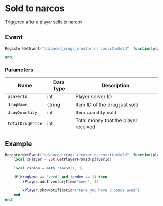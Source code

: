 # Sold to narcos

Triggered after a player sells to narcos

## Event

```lua
RegisterNetEvent("advanced_drugs_creator:narcos:itemSold", function(playerId, drugName, drugQuantity, totalDrugPrice)

end)
```

### Parameters

| Name             | Data Type | Description                          |
| ---------------- | --------- | ------------------------------------ |
| `playerId`       | int       | Player server ID                     |
| `drugName`       | string    | Item ID of the drug just sold        |
| `drugQuantity`   | int       | Item quantity sold                   |
| `totalDrugPrice` | int       | Total money that the player received |

## Example

```lua
RegisterNetEvent("advanced_drugs_creator:narcos:itemSold", function(playerId, drugName, drugQuantity, totalDrugPrice)
    local xPlayer = ESX.GetPlayerFromId(playerId)

    local random = math.random(1, 2)

    if(drugName == "weed" and random == 1) then
        xPlayer.addInventoryItem("weed", 3)

        xPlayer.showNotification("Here you have 3 bonus weed")
    end
end)
```
